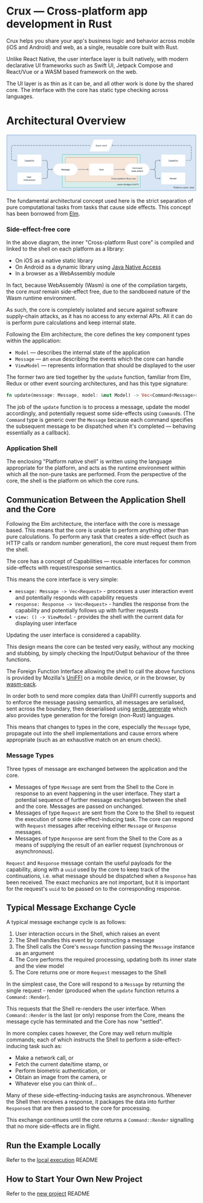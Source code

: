 # Crux — Cross-platform app development in Rust

Crux helps you share your app's business logic and behavior across mobile (iOS and Android) and web, as a single, reusable core built with Rust.

Unlike React Native, the user interface layer is built natively, with modern declarative UI frameworks such as Swift UI, Jetpack Compose and React/Vue or a WASM based framework on the web.

The UI layer is as thin as it can be, and all other work is done by the shared core. The interface with the core has static type checking across languages.

# Architectural Overview

![Architecture](./architecture.png)

The fundamental architectural concept used here is the strict separation of pure computational tasks from tasks that cause side effects.
This concept has been borrowed from [Elm](https://guide.elm-lang.org/architecture/).

### Side-effect-free core

In the above diagram, the inner "Cross-platform Rust core" is compiled and linked to the shell on each platform as a library:

- On iOS as a native static library
- On Android as a dynamic library using [Java Native Access](https://github.com/java-native-access/jna)
- In a browser as a WebAssembly module

In fact, because WebAssembly (Wasm) is one of the compilation targets, the core _must_ remain side-effect free, due to the sandboxed nature of the Wasm runtime environment.

As such, the core is completely isolated and secure against software supply-chain attacks, as it has
no access to any external APIs.
All it can do is perform pure calculations and keep internal state.

Following the Elm architecture, the core defines the key component types within the application:

- `Model` — describes the internal state of the application
- `Message` — an `enum` describing the events which the core can handle
- `ViewModel` — represents information that should be displayed to the user

The former two are tied together by the `update` function, familiar from Elm, Redux or other event sourcing architectures, and has this type signature:

```rust
fn update(message: Message, model: &mut Model) -> Vec<Command<Message>>
```

The job of the `update` function is to process a message, update the model accordingly, and potentially request some side-effects using `Command`s.
(The `Command` type is generic over the `Message` because each command specifies the subsequent message to be dispatched when it's completed — behaving essentially as a callback).

### Application Shell

The enclosing "Platform native shell" is written using the language appropriate for the platform, and acts as the runtime environment within which all the non-pure tasks are performed.
From the perspective of the core, the shell is the platform on which the core runs.

## Communication Between the Application Shell and the Core

Following the Elm architecture, the interface with the core is message based.
This means that the core is unable to perform anything other than pure calculations.
To perform any task that creates a side-effect (such as HTTP calls or random number generation), the core must request them from the shell.

The core has a concept of Capabilities — reusable interfaces for common side-effects with request/response semantics.

This means the core interface is very simple:

- `message: Message -> Vec<Request>` - processes a user interaction event and potentially responds with capability requests
- `response: Response -> Vec<Request>` - handles the response from the capability and potentially follows up with further requests
- `view: () -> ViewModel` - provides the shell with the current data for displaying user interface

Updating the user interface is considered a capability.

This design means the core can be tested very easily, without any mocking and stubbing, by simply checking the Input/Output behaviour of the three functions.

The Foreign Function Interface allowing the shell to call the above functions is provided by Mozilla's [UniFFI](https://mozilla.github.io/uniffi-rs/) on a mobile device, or in the browser, by [wasm-pack](https://rustwasm.github.io/wasm-pack/).

In order both to send more complex data than UniFFI currently supports and to enforce the message passing semantics, all messages are serialised, sent across the boundary, then deserialised using [serde_generate](https://docs.rs/serde-generate/latest/serde_generate/) which also provides type generation for the foreign (non-Rust) languages.

This means that changes to types in the core, especially the `Message` type, propagate out into the shell implementations and cause errors where appropriate (such as an exhaustive match on an enum check).

### Message Types

Three types of message are exchanged between the application and the core.

- Messages of type `Message` are sent from the Shell to the Core in response to an event happening in the user interface.
  They start a potential sequence of further message exchanges between the shell and the core.
  Messages are passed on unchanged.
- Messages of type `Request` are sent from the Core to the Shell to request the execution of some side-effect-inducing task.
  The core can respond with `Request` messages after receiving either `Message` or `Response` messages.
- Messages of type `Response` are sent from the Shell to the Core as a means of supplying the result of an earlier request (synchronous or asynchronous).

`Request` and `Response` message contain the useful payloads for the capability, along with a `uuid` used by the core to keep track of the continuations, i.e. what message should be dispatched when a `Response` has been received.
The exact mechanics are not important, but it is important for the request's `uuid` to be passed on to the corresponding response.

## Typical Message Exchange Cycle

A typical message exchange cycle is as follows:

1. User interaction occurs in the Shell, which raises an event
1. The Shell handles this event by constructing a message
1. The Shell calls the Core's `message` function passing the `Message` instance as an argument
1. The Core performs the required processing, updating both its inner state and the view model
1. The Core returns one or more `Request` messages to the Shell

In the simplest case, the Core will respond to a `Message` by returning the single request - render (produced when the `update` function returns a `Command::Render`).

This requests that the Shell re-renders the user interface.
When `Command::Render` is the last (or only) response from the Core, means the message cycle has terminated and the Core has now "settled".

In more complex cases however, the Core may well return multiple commands; each of which instructs the Shell to perform a side-effect-inducing task such as:

- Make a network call, or
- Fetch the current date/time stamp, or
- Perform biometric authentication, or
- Obtain an image from the camera, or
- Whatever else you can think of...

Many of these side-effecting-inducing tasks are asynchronous.
Whenever the Shell then receives a response, it packages the data into further `Response`s that are then passed to the core for processing.

This exchange continues until the core returns a `Command::Render` signalling that no more side-effects are in flight.

## Run the Example Locally

Refer to the [local execution](./docs/local-execution.md) README

## How to Start Your Own New Project

Refer to the [new project](./docs/new-project.md) README
